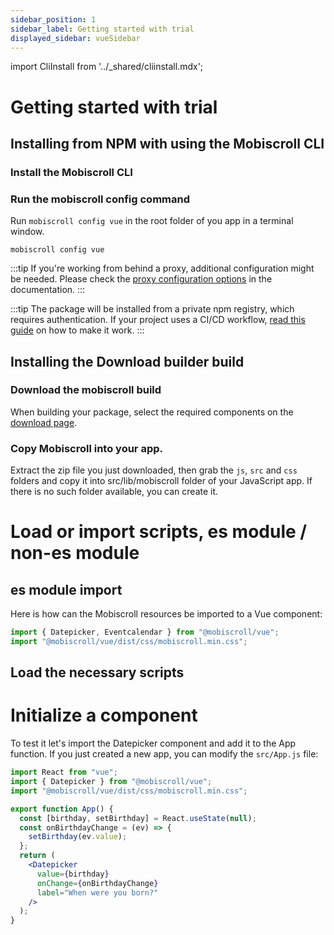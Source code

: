 ```yaml
---
sidebar_position: 1
sidebar_label: Getting started with trial
displayed_sidebar: vueSidebar
---
```


import CliInstall from '../\_shared/cliinstall.mdx';

# Getting started with trial

## Installing from NPM with using the Mobiscroll CLI

### Install the Mobiscroll CLI

<CliInstall />

### Run the mobiscroll config command

Run `mobiscroll config vue` in the root folder of you app in a terminal window.

```
mobiscroll config vue
```

:::tip
If you're working from behind a proxy, additional configuration might be needed. Please check the [proxy configuration options](https://docs.mobiscroll.com/cli#proxy) in the documentation.
:::

:::tip
The package will be installed from a private npm registry, which requires authentication. If your project uses a CI/CD workflow, [read this guide](http://help.mobiscroll.com/en/articles/1195431-installing-mobiscroll-with-npm#setting-up-for-cicd) on how to make it work.
:::

## Installing the Download builder build

### Download the mobiscroll build

When building your package, select the required components on the [download page](https://download.mobiscroll.com/).

### Copy Mobiscroll into your app.

Extract the zip file you just downloaded, then grab the `js`, `src` and `css` folders and copy it into src/lib/mobiscroll folder of your JavaScript app. If there is no such folder available, you can create it.

# Load or import scripts, es module / non-es module

## es module import

Here is how can the Mobiscroll resources be imported to a Vue component:

```jsx
import { Datepicker, Eventcalendar } from "@mobiscroll/vue";
import "@mobiscroll/vue/dist/css/mobiscroll.min.css";
```

## Load the necessary scripts

# Initialize a component

To test it let's import the Datepicker component and add it to the App function. If you just created a new app, you can modify the `src/App.js` file:

```jsx
import React from "vue";
import { Datepicker } from "@mobiscroll/vue";
import "@mobiscroll/vue/dist/css/mobiscroll.min.css";

export function App() {
  const [birthday, setBirthday] = React.useState(null);
  const onBirthdayChange = (ev) => {
    setBirthday(ev.value);
  };
  return (
    <Datepicker
      value={birthday}
      onChange={onBirthdayChange}
      label="When were you born?"
    />
  );
}
```
